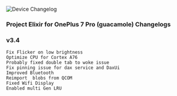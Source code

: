 ![Device Changelog](https://i.imgur.com/C0Wcdr5.png)

### Project Elixir for OnePlus 7 Pro (guacamole) Changelogs

### v3.4
```
Fix Flicker on low brightness
Optimize CPU for Cortex A76
Probably fixed double tab to woke issue
Fix pinning issue for dax service and DaxUi
Improved Bluetooth
Reimport  blobs from QCOM
Fixed Wifi Display
Enabled multi Gen LRU
```
